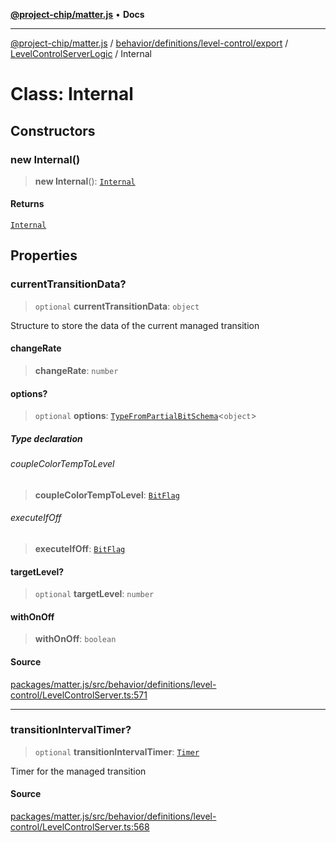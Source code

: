 [**@project-chip/matter.js**](../../../../../../../README.md) • **Docs**

***

[@project-chip/matter.js](../../../../../../../modules.md) / [behavior/definitions/level-control/export](../../../README.md) / [LevelControlServerLogic](../README.md) / Internal

# Class: Internal

## Constructors

### new Internal()

> **new Internal**(): [`Internal`](Internal.md)

#### Returns

[`Internal`](Internal.md)

## Properties

### currentTransitionData?

> `optional` **currentTransitionData**: `object`

Structure to store the data of the current managed transition

#### changeRate

> **changeRate**: `number`

#### options?

> `optional` **options**: [`TypeFromPartialBitSchema`](../../../../../../../schema/export/README.md#typefrompartialbitschemat)\<`object`\>

##### Type declaration

###### coupleColorTempToLevel

> **coupleColorTempToLevel**: [`BitFlag`](../../../../../../../schema/export/README.md#bitflag)

###### executeIfOff

> **executeIfOff**: [`BitFlag`](../../../../../../../schema/export/README.md#bitflag)

#### targetLevel?

> `optional` **targetLevel**: `number`

#### withOnOff

> **withOnOff**: `boolean`

#### Source

[packages/matter.js/src/behavior/definitions/level-control/LevelControlServer.ts:571](https://github.com/project-chip/matter.js/blob/7a8cbb56b87d4ccf34bec5a9a95ab40a1711324f/packages/matter.js/src/behavior/definitions/level-control/LevelControlServer.ts#L571)

***

### transitionIntervalTimer?

> `optional` **transitionIntervalTimer**: [`Timer`](../../../../../../../time/export/interfaces/Timer.md)

Timer for the managed transition

#### Source

[packages/matter.js/src/behavior/definitions/level-control/LevelControlServer.ts:568](https://github.com/project-chip/matter.js/blob/7a8cbb56b87d4ccf34bec5a9a95ab40a1711324f/packages/matter.js/src/behavior/definitions/level-control/LevelControlServer.ts#L568)
